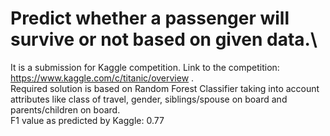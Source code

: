 # Predict whether a passenger will survive or not based on given data.\ 
It is a submission for Kaggle competition. Link to the competition: https://www.kaggle.com/c/titanic/overview .\
Required solution is based on Random Forest Classifier taking into account attributes like class of travel, gender, siblings/spouse on board and parents/children on board.\
F1 value as predicted by Kaggle: 0.77
